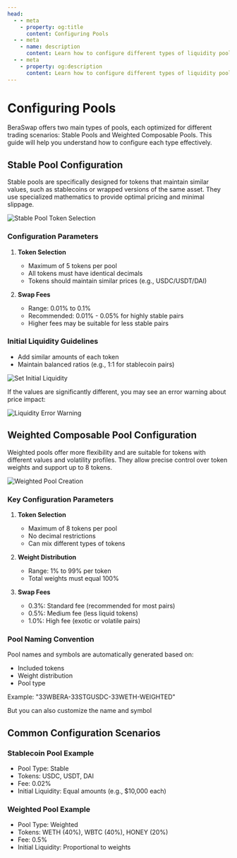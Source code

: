```yaml
---
head:
  - - meta
    - property: og:title
      content: Configuring Pools
  - - meta
    - name: description
      content: Learn how to configure different types of liquidity pools on BeraSwap.
  - - meta
    - property: og:description
      content: Learn how to configure different types of liquidity pools on BeraSwap.
---
```


<script setup>
  import config from '@berachain/config/constants.json';
</script>

# Configuring Pools

BeraSwap offers two main types of pools, each optimized for different trading scenarios: Stable Pools and Weighted Composable Pools. This guide will help you understand how to configure each type effectively.

## Stable Pool Configuration

Stable pools are specifically designed for tokens that maintain similar values, such as stablecoins or wrapped versions of the same asset. They use specialized mathematics to provide optimal pricing and minimal slippage.

![Stable Pool Token Selection](/assets/stable_select_tokens.png)

### Configuration Parameters

1. **Token Selection**
   - Maximum of 5 tokens per pool
   - All tokens must have identical decimals
   - Tokens should maintain similar prices (e.g., USDC/USDT/DAI)

2. **Swap Fees**
   - Range: 0.01% to 0.1%
   - Recommended: 0.01% - 0.05% for highly stable pairs
   - Higher fees may be suitable for less stable pairs

### Initial Liquidity Guidelines

- Add similar amounts of each token
- Maintain balanced ratios (e.g., 1:1 for stablecoin pairs)

![Set Initial Liquidity](/assets/stable_set_liquidity.png)

If the values are significantly different, you may see an error warning about price impact:

![Liquidity Error Warning](/assets/stable_set_liq_error.png)

## Weighted Composable Pool Configuration

Weighted pools offer more flexibility and are suitable for tokens with different values and volatility profiles. They allow precise control over token weights and support up to 8 tokens.

![Weighted Pool Creation](/assets/weighted_set_liquidity.png)

### Key Configuration Parameters

1. **Token Selection**
   - Maximum of 8 tokens per pool
   - No decimal restrictions
   - Can mix different types of tokens

2. **Weight Distribution**
   - Range: 1% to 99% per token
   - Total weights must equal 100%

3. **Swap Fees**
   - 0.3%: Standard fee (recommended for most pairs)
   - 0.5%: Medium fee (less liquid tokens)
   - 1.0%: High fee (exotic or volatile pairs)

### Pool Naming Convention

Pool names and symbols are automatically generated based on:
- Included tokens
- Weight distribution
- Pool type

Example: "33WBERA-33STGUSDC-33WETH-WEIGHTED"

But you can also customize the name and symbol

## Common Configuration Scenarios

### Stablecoin Pool Example
- Pool Type: Stable
- Tokens: USDC, USDT, DAI
- Fee: 0.02%
- Initial Liquidity: Equal amounts (e.g., $10,000 each)

### Weighted Pool Example
- Pool Type: Weighted
- Tokens: WETH (40%), WBTC (40%), HONEY (20%)
- Fee: 0.5%
- Initial Liquidity: Proportional to weights
